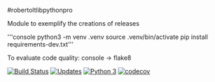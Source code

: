 #robertoltlibpythonpro

Module to exemplify the creations of releases

'''console 
python3 -m venv .venv 
source .venv/bin/activate
pip install requirements-dev.txt'''

To evaluate code quality: console -> flake8

[![Build Status](https://www.travis-ci.com/Robertolt/robertoltlibpythonpro.svg?branch=main)](https://www.travis-ci.com/Robertolt/robertoltlibpythonpro)
[![Updates](https://pyup.io/repos/github/Robertolt/robertoltlibpythonpro/shield.svg)](https://pyup.io/repos/github/Robertolt/robertoltlibpythonpro/)
[![Python 3](https://pyup.io/repos/github/Robertolt/robertoltlibpythonpro/python-3-shield.svg)](https://pyup.io/repos/github/Robertolt/robertoltlibpythonpro/)
[![codecov](https://codecov.io/gh/Robertolt/robertoltlibpythonpro/branch/main/graph/badge.svg?token=I99HFTB2A4)](https://codecov.io/gh/Robertolt/robertoltlibpythonpro)

